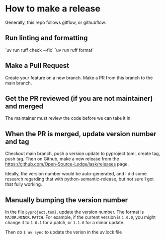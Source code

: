 # How to make a release
Generally, this repo follows gitflow, or githubflow.

## Run linting and formatting
´uv run ruff check --fix´
´uv run ruff format´

## Make a Pull Request
Create your feature on a new branch. Make a PR from this branch to the main branch.


## Get the PR reviewed (if you are not maintainer) and merged
The maintainer must review the code before we can take it in.

## When the PR is merged, update version number and tag
Checkout main branch, push a version update to pyproject.toml, create tag, push tag. Then on Github, make a new release from the https://github.com/Open-Source-Lodge/lask/releases page.

Ideally, the version number would be auto-generated, and I did some research regarding that with python-semantic-release, but not sure I got that fully working.

## Manually bumping the version number
In the file `pyproject.toml`, update the version number. The format is `MAJOR.MINOR.PATCH`. For example, if the current version is `1.0.0`, you might change it to `1.0.1` for a patch, or `1.1.0` for a minor update.

Then do `$ uv sync` to update the verion in the uv.lock file
